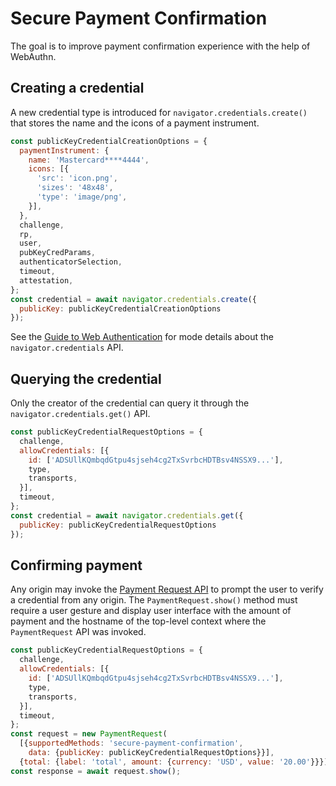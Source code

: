 # Secure Payment Confirmation

The goal is to improve payment confirmation experience with the help of WebAuthn.

## Creating a credential

A new credential type is introduced for `navigator.credentials.create()` that stores the name and the icons of a payment instrument.

```javascript
const publicKeyCredentialCreationOptions = {
  paymentInstrument: {
    name: 'Mastercard****4444',
    icons: [{
  	  'src': 'icon.png',
  	  'sizes': '48x48',
  	  'type': 'image/png',
    }],
  },
  challenge,
  rp,
  user,
  pubKeyCredParams,
  authenticatorSelection,
  timeout,
  attestation,
};
const credential = await navigator.credentials.create({
  publicKey: publicKeyCredentialCreationOptions
});
```

See the [Guide to Web Authentication](https://webauthn.guide/) for mode details about the `navigator.credentials` API.

## Querying the credential

Only the creator of the credential can query it through the `navigator.credentials.get()` API.

```javascript
const publicKeyCredentialRequestOptions = {
  challenge,
  allowCredentials: [{
    id: ['ADSUllKQmbqdGtpu4sjseh4cg2TxSvrbcHDTBsv4NSSX9...'],
    type,
    transports,
  }],
  timeout,
};
const credential = await navigator.credentials.get({
  publicKey: publicKeyCredentialRequestOptions
});
```

## Confirming payment

Any origin may invoke the [Payment Request API](https://w3c.github.io/payment-request/) to prompt the user to verify a credential from any origin. The `PaymentRequest.show()` method must require a user gesture and display user interface with the amount of payment and the hostname of the top-level context where the `PaymentRequest` API was invoked.

```javascript
const publicKeyCredentialRequestOptions = {
  challenge,
  allowCredentials: [{
    id: ['ADSUllKQmbqdGtpu4sjseh4cg2TxSvrbcHDTBsv4NSSX9...'],
    type,
    transports,
  }],
  timeout,
};
const request = new PaymentRequest(
  [{supportedMethods: 'secure-payment-confirmation',
    data: {publicKey: publicKeyCredentialRequestOptions}}],
  {total: {label: 'total', amount: {currency: 'USD', value: '20.00'}}});
const response = await request.show();
```
